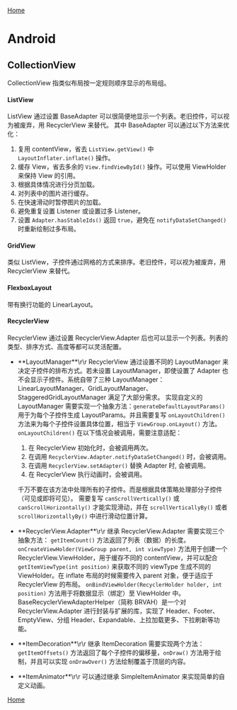 [Home](../../README.md)

# Android

## CollectionView
CollectionView 指类似布局按一定规则顺序显示的布局组。

#### ListView
ListView 通过设置 BaseAdapter 可以很简便地显示一个列表。老旧控件，可以视为被废弃，用 RecyclerView 来替代。
其中 BaseAdapter 可以通过以下方法来优化：
1. 复用 contentView，省去 `ListView.getView()` 中 `LayoutInflater.inflate()` 操作。
2. 缓存 View，省去多余的 `View.findViewById()` 操作。可以使用 ViewHolder 来保持 View 的引用。
3. 根据具体情况进行分页加载。
4. 对列表中的图片进行缓存。
5. 在快速滑动时暂停图片的加载。
6. 避免重复设置 Listener 或设置过多 Listener。
7. 设置 `Adapter.hasStableIds()` 返回 `true`，避免在 `notifyDataSetChanged()` 时重新绘制过多布局。

#### GridView
类似 ListView，子控件通过网格的方式来排序。老旧控件，可以视为被废弃，用 RecyclerView 来替代。

#### FlexboxLayout
带有换行功能的 LinearLayout。

#### RecyclerView
RecyclerView 通过设置 RecyclerView.Adapter 后也可以显示一个列表。列表的类型、排序方式、高度等都可以灵活配置。
- **LayoutManager\*\*\r\r
RecyclerView 通过设置不同的 LayoutManager 来决定子控件的排布方式。若未设置 LayoutManager，即使设置了 Adapter 也不会显示子控件。系统自带了三种 LayoutManager：LinearLayoutManager、GridLayoutManager、StaggeredGridLayoutManager 满足了大部分需求。
实现自定义的 LayoutManager 需要实现一个抽象方法：`generateDefaultLayoutParams()` 用于为每个子控件生成 LayoutParams。并且需要复写 `onLayoutChildren()` 方法来为每个子控件设置具体位置，相当于 `ViewGroup.onLayout()` 方法。
`onLayoutChildren()` 在以下情况会被调用，需要注意适配：
    1. 在 RecyclerView 初始化时，会被调用两次。
    2. 在调用 `RecyclerView.Adapter.notifyDataSetChanged()` 时，会被调用。
    3. 在调用 `RecyclerView.setAdapter()` 替换 Adapter 时, 会被调用。
    4. 在 RecyclerView 执行动画时，会被调用。

    千万不要在该方法中处理所有的子控件。而是根据具体策略处理部分子控件（可见或即将可见）。
    需要复写 `canScrollVertically()` 或 `canScrollHorizontally()` 才能实现滑动，并在 `scrollVerticallyBy()` 或者 `scrollHorizontallyBy()` 中进行滑动位置计算。
- **RecyclerView.Adapter\*\*\r\r
继承 RecyclerView.Adapter 需要实现三个抽象方法：
`getItemCount()` 方法返回了列表（数据）的长度。
`onCreateViewHolder(ViewGroup parent, int viewType)` 方法用于创建一个 RecyclerView.ViewHolder，用于缓存不同的 contentView，并可以配合 `getItemViewType(int position)` 来获取不同的 viewType 生成不同的 ViewHolder。在 inflate 布局的时候需要传入 parent 对象，便于适应于 RecyclerView 的布局。
`onBindViewHolder(RecyclerHolder holder, int position)` 方法用于将数据显示（绑定）至 ViewHolder 中。
BaseRecyclerViewAdapterHelper（简称 BRVAH）是一个对 RecyclerView.Adapter 进行封装与扩展的库，实现了 Header、Footer、EmptyView、分组 Header、Expandable、上拉加载更多、下拉刷新等功能。
- **ItemDecoration\*\*\r\r
继承 ItemDecoration 需要实现两个方法：
`getItemOffsets()` 方法返回了每个子控件的偏移量，`onDraw()` 方法用于绘制，并且可以实现 `onDrawOver()` 方法绘制覆盖于顶层的内容。
- **ItemAnimator\*\*\r\r
可以通过继承 SimpleItemAnimator 来实现简单的自定义动画。

[Home](../../README.md)